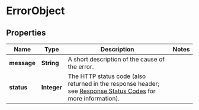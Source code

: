 

# ErrorObject

## Properties

Name | Type | Description | Notes
------------ | ------------- | ------------- | -------------
**message** | **String** | A short description of the cause of the error.  | 
**status** | **Integer** | The HTTP status code (also returned in the response header; see [Response Status Codes](/documentation/web-api/#response-status-codes) for more information).  | 



